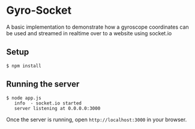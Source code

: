 # Gyro-Socket

A basic implementation to demonstrate how a gyroscope coordinates can be used and streamed in realtime over to a website using socket.io 

## Setup

    $ npm install

## Running the server

    $ node app.js
       info  - socket.io started
       server listening at 0.0.0.0:3000

Once the server is running, open `http://localhost:3000` in your browser. 
